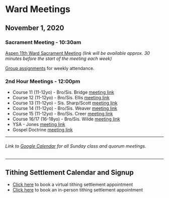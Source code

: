 # Ward Meetings

## November 1, 2020

### Sacrament Meeting - 10:30am

[Aspen 11th Ward Sacrament Meeting](https://www.youtube.com/watch?v=WoCTu1d52pI) *(link will be available approx. 30 minutes before the start of the meeting each week)*

[Group assignments](https://docs.google.com/document/d/1mpLDtxDyq9XB_umNcKlkvhGHiGv-0iW3OCYqaRxaDrI/preview) for weekly attendance.


### 2nd Hour Meetings - 12:00pm

* Course 11 (11-12yo) - Bro/Sis. Bridge [meeting link](https://meet.google.com/dno-ohaw-iin)
* Course 12 (11-12yo) - Bro/Sis. Ellis [meeting link](https://meet.google.com/zww-rnvx-gda)
* Course 13 (11-12yo) - Sis. Sharp/Scott [meeting link](https://meet.google.com/hcp-iuvu-bpw)
* Course 14 (11-12yo) - Bro/Sis. Weaver [meeting link](https://meet.google.com/itg-bpwo-kuq)
* Course 15 (11-12yo) - Bro/Sis. Creer [meeting link](https://meet.google.com/qpm-afzw-acd)
* Course 16/17 (16-18yo) - Bro/Sis. Wilde [meeting link](https://meet.google.com/yfh-xete-ruk)
* YSA - Jones [meeting link](https://meet.google.com/uxh-tedi-wum)
* Gospel Doctrine [meeting link](https://us02web.zoom.us/j/82941717355)


<!---
#### Relief Society & Elders Quorum

*Relief Society* [meeting link](https://meet.google.com/pha-prfy-ykv)

*Elder's Quorum* [meeting link](https://meet.google.com/uif-nmvv-jtn)

#### Young Women

*Young Women (Combined)* [meeting link](https://meet.google.com/rph-cjvg-sgm)
-->
<!-- *Young Women (12-15)* [meeting link](https://meet.google.com/qmq-tova-qhk) -->
<!---
#### Aaronic Priesthood

*Deacons Quorum* [meeting link](https://meet.google.com/qrq-bpze-pmu)

*Teachers Quorum* [meeting link](https://meet.google.com/wiz-zbgv-nxs)

*Priests Quorum* [meeting link](https://meet.google.com/hyi-jkmp-ymd)
-->
   ---  
###### Link to [Google Calendar](https://calendar.google.com/calendar/u/1?cid=YXNwZW4xMWNvbW11bmljYXRpb25zQGdtYWlsLmNvbQ) for all Sunday class and quorum meetings.

   --- 
## Tithing Settlement Calendar and Signup
* [Click here](https://bishopsharp-tithing-settlement-2020-virtual.youcanbook.me) to book a virtual tithing settlement appointment
* [Click here](https://bishopsharp-tithing-settlement-2020.youcanbook.me) to book an in-person tithing settlement appointment




